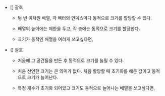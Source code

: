 - [] 괄호
	- 텅 빈 이차원 배열, 각 벡터의 인덱스마다 동적으로 크기를 할당할 수 있다.
	- 배열의 높이에는 제한을 두고, 각 층에는 동적으로 크기를 할당한다.


	- 크기가 동적인 배열을 여러개 쓰고싶다면, 

- () 괄호
	- 처음에 그 공간들을 만든 후 동적으로 크기를 늘릴 수 있다.
	- 처음 선언한 크기는 큰 의미가 없다. 처음 할당할 때 초기화를 해준 값이고 동적으로 크기가 늘어난다.


	- 특정 개수가 초기화 되어있고 크기도 동적으로 늘어나는 배열을 쓰고싶다면,